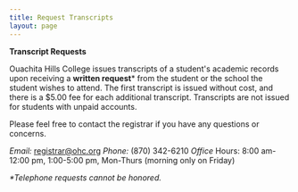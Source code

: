 ```yaml
---
title: Request Transcripts
layout: page
---
```

**Transcript Requests**

Ouachita Hills College issues transcripts of a student's academic records upon receiving a 
**written request**\* from the student or the school the student wishes to attend. 
The first transcript is issued without cost, and there is a $5.00 fee for each additional 
transcript. Transcripts are not issued for students with unpaid accounts.

Please feel free to contact the registrar if you have any questions or concerns.

*Email:* registrar@ohc.org
*Phone:* (870) 342-6210
*Office* Hours: 8:00 am-12:00 pm, 1:00-5:00 pm, Mon-Thurs (morning only on Friday)

*\*Telephone requests cannot be honored.*